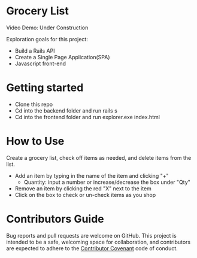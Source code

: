 # Grocery List
Video Demo: Under Construction

Exploration goals for this project:
- Build a Rails API
- Create a Single Page Application(SPA)
- Javascript front-end

# Getting started
- Clone this repo
- Cd into the backend folder and run rails s
- Cd into the frontend folder and run explorer.exe index.html

# How to Use
Create a grocery list, check off items as needed, and delete items from the list.
- Add an item by typing in the name of the item and clicking "+"
    - Quantity: input a number or increase/decrease the box under "Qty" 
- Remove an item by clicking the red "X" next to the item
- Click on the box to check or un-check items as you shop

# Contributors Guide
Bug reports and pull requests are welcome on GitHub. This project is intended to be a safe, welcoming space for collaboration, and contributors are expected to adhere to the [Contributor Covenant](http://contributor-covenant.org) code of conduct.
